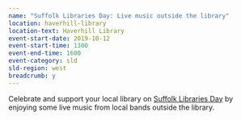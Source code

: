 ```yaml
---
name: "Suffolk Libraries Day: Live music outside the library"
location: haverhill-library
location-text: Haverhill Library
event-start-date: 2019-10-12
event-start-time: 1300
event-end-time: 1600
event-category: sld
sld-region: west
breadcrumb: y
---
```


Celebrate and support your local library on [Suffolk Libraries Day](/suffolk-libraries-day/) by enjoying some live music from local bands outside the library.
